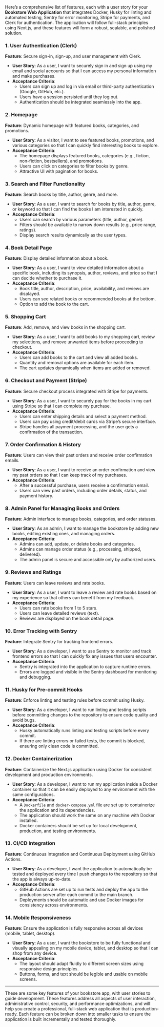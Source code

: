 Here’s a comprehensive list of features, each with a user story for your **Bookstore Web Application** that integrates Docker, Husky for linting and automated testing, Sentry for error monitoring, Stripe for payments, and Clerk for authentication. The application will follow full-stack principles using Next.js, and these features will form a robust, scalable, and polished solution.

### 1. **User Authentication (Clerk)**
   **Feature**: Secure sign-in, sign-up, and user management with Clerk.
   - **User Story**: As a user, I want to securely sign in and sign up using my email and social accounts so that I can access my personal information and make purchases.
   - **Acceptance Criteria**:
     - Users can sign up and log in via email or third-party authentication (Google, GitHub, etc.).
     - Users have a session persisted until they log out.
     - Authentication should be integrated seamlessly into the app.

### 2. **Homepage**
   **Feature**: Dynamic homepage with featured books, categories, and promotions.
   - **User Story**: As a visitor, I want to see featured books, promotions, and various categories so that I can quickly find interesting books to explore.
   - **Acceptance Criteria**:
     - The homepage displays featured books, categories (e.g., fiction, non-fiction, bestsellers), and promotions.
     - Users can click on categories to filter books by genre.
     - Attractive UI with pagination for books.

### 3. **Search and Filter Functionality**
   **Feature**: Search books by title, author, genre, and more.
   - **User Story**: As a user, I want to search for books by title, author, genre, or keyword so that I can find the books I am interested in quickly.
   - **Acceptance Criteria**:
     - Users can search by various parameters (title, author, genre).
     - Filters should be available to narrow down results (e.g., price range, ratings).
     - Display search results dynamically as the user types.

### 4. **Book Detail Page**
   **Feature**: Display detailed information about a book.
   - **User Story**: As a user, I want to view detailed information about a specific book, including its synopsis, author, reviews, and price so that I can decide whether to purchase it.
   - **Acceptance Criteria**:
     - Book title, author, description, price, availability, and reviews are displayed.
     - Users can see related books or recommended books at the bottom.
     - Option to add the book to the cart.

### 5. **Shopping Cart**
   **Feature**: Add, remove, and view books in the shopping cart.
   - **User Story**: As a user, I want to add books to my shopping cart, review my selections, and remove unwanted items before proceeding to checkout.
   - **Acceptance Criteria**:
     - Users can add books to the cart and view all added books.
     - Quantity and removal options are available for each item.
     - The cart updates dynamically when items are added or removed.

### 6. **Checkout and Payment (Stripe)**
   **Feature**: Secure checkout process integrated with Stripe for payments.
   - **User Story**: As a user, I want to securely pay for the books in my cart using Stripe so that I can complete my purchase.
   - **Acceptance Criteria**:
     - Users can enter shipping details and select a payment method.
     - Users can pay using credit/debit cards via Stripe’s secure interface.
     - Stripe handles all payment processing, and the user gets a confirmation of the transaction.

### 7. **Order Confirmation & History**
   **Feature**: Users can view their past orders and receive order confirmation emails.
   - **User Story**: As a user, I want to receive an order confirmation and view my past orders so that I can keep track of my purchases.
   - **Acceptance Criteria**:
     - After a successful purchase, users receive a confirmation email.
     - Users can view past orders, including order details, status, and payment history.

### 8. **Admin Panel for Managing Books and Orders**
   **Feature**: Admin interface to manage books, categories, and order statuses.
   - **User Story**: As an admin, I want to manage the bookstore by adding new books, editing existing ones, and managing orders.
   - **Acceptance Criteria**:
     - Admins can add, update, or delete books and categories.
     - Admins can manage order status (e.g., processing, shipped, delivered).
     - The admin panel is secure and accessible only by authorized users.

### 9. **Reviews and Ratings**
   **Feature**: Users can leave reviews and rate books.
   - **User Story**: As a user, I want to leave a review and rate books based on my experience so that others can benefit from my feedback.
   - **Acceptance Criteria**:
     - Users can rate books from 1 to 5 stars.
     - Users can leave detailed reviews (text).
     - Reviews are displayed on the book detail page.

### 10. **Error Tracking with Sentry**
   **Feature**: Integrate Sentry for tracking frontend errors.
   - **User Story**: As a developer, I want to use Sentry to monitor and track frontend errors so that I can quickly fix any issues that users encounter.
   - **Acceptance Criteria**:
     - Sentry is integrated into the application to capture runtime errors.
     - Errors are logged and visible in the Sentry dashboard for monitoring and debugging.

### 11. **Husky for Pre-commit Hooks**
   **Feature**: Enforce linting and testing rules before commit using Husky.
   - **User Story**: As a developer, I want to run linting and testing scripts before committing changes to the repository to ensure code quality and avoid bugs.
   - **Acceptance Criteria**:
     - Husky automatically runs linting and testing scripts before every commit.
     - If there are linting errors or failed tests, the commit is blocked, ensuring only clean code is committed.

### 12. **Docker Containerization**
   **Feature**: Containerize the Next.js application using Docker for consistent development and production environments.
   - **User Story**: As a developer, I want to run my application inside a Docker container so that it can be easily deployed to any environment with the same configurations.
   - **Acceptance Criteria**:
     - A `Dockerfile` and `docker-compose.yml` file are set up to containerize the application and its dependencies.
     - The application should work the same on any machine with Docker installed.
     - Docker containers should be set up for local development, production, and testing environments.

### 13. **CI/CD Integration**
   **Feature**: Continuous Integration and Continuous Deployment using GitHub Actions.
   - **User Story**: As a developer, I want the application to automatically be tested and deployed every time I push changes to the repository so that the app is always up-to-date.
   - **Acceptance Criteria**:
     - GitHub Actions are set up to run tests and deploy the app to the production server after each commit to the main branch.
     - Deployments should be automatic and use Docker images for consistency across environments.

### 14. **Mobile Responsiveness**
   **Feature**: Ensure the application is fully responsive across all devices (mobile, tablet, desktop).
   - **User Story**: As a user, I want the bookstore to be fully functional and visually appealing on my mobile device, tablet, and desktop so that I can shop from any device.
   - **Acceptance Criteria**:
     - The layout should adapt fluidly to different screen sizes using responsive design principles.
     - Buttons, forms, and text should be legible and usable on mobile screens.

---

These are some key features of your bookstore app, with user stories to guide development. These features address all aspects of user interaction, administrative control, security, and performance optimizations, and will help you create a professional, full-stack web application that is production-ready. Each feature can be broken down into smaller tasks to ensure the application is built incrementally and tested thoroughly.